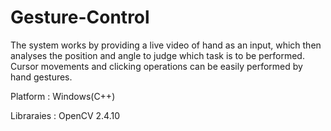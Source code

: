 # Gesture-Control
The system works by providing a live video of hand as an input, which then analyses the position and angle to judge which task is to be performed. Cursor movements and clicking operations can be easily performed by hand gestures.

Platform : Windows(C++)

Libraraies : OpenCV 2.4.10
